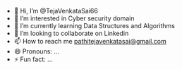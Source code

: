 - 👋 Hi, I’m @TejaVenkataSai66
- 👀 I’m interested in Cyber security domain
- 🌱 I’m currently learning Data Structures and Algorithms
- 💞️ I’m looking to collaborate on Linkedin
- 📫 How to reach me pathitejavenkatasai@gmail.com
- 😄 Pronouns: ...
- ⚡ Fun fact: ...

<!---
TejaVenkataSai66/TejaVenkataSai66 is a ✨ special ✨ repository because its `README.md` (this file) appears on your GitHub profile.
You can click the Preview link to take a look at your changes.
--->

